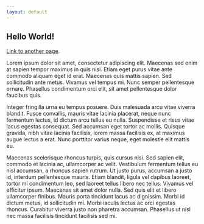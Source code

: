 ```yaml
---
layout: default
---
```


<h2> Hello World!</h2>

[Link to another page](about).

<p>Lorem ipsum dolor sit amet, consectetur adipiscing elit. Maecenas sed enim at sapien tempor maximus in quis nisi. Etiam eget purus vitae ante commodo aliquam eget id erat. Maecenas quis mattis sapien. Sed sollicitudin ante metus. Vivamus vel tempus mi. Nunc semper pellentesque ornare. Phasellus condimentum orci elit, sit amet pellentesque dolor faucibus quis.</p>

Integer fringilla urna eu tempus posuere. Duis malesuada arcu vitae viverra blandit. Fusce convallis, mauris vitae lacinia placerat, neque nunc fermentum lectus, id dictum arcu tellus eu nulla. Suspendisse et risus vitae lacus egestas consequat. Sed accumsan eget tortor ac mollis. Quisque gravida, nibh vitae lacinia facilisis, lorem massa facilisis ex, at maximus augue lectus a erat. Nunc porttitor varius neque, eget molestie elit mattis eu.

Maecenas scelerisque rhoncus turpis, quis cursus nisi. Sed sapien elit, commodo et lacinia ac, ullamcorper ac velit. Vestibulum fermentum tellus eu nisl accumsan, a rhoncus sapien rutrum. Ut justo purus, accumsan a justo id, interdum pellentesque mauris. Etiam blandit, ligula vel dapibus laoreet, tortor mi condimentum leo, sed laoreet tellus libero nec tellus. Vivamus vel efficitur ipsum. Maecenas sit amet dolor nulla. Sed quis elit et libero ullamcorper finibus. Mauris porta tincidunt lacus ac dignissim. Morbi id dictum metus, id sollicitudin mi. Morbi iaculis lectus ac orci egestas rhoncus. Curabitur viverra justo non pharetra accumsan. Phasellus ut nisl nec massa facilisis tincidunt facilisis sed mi.
